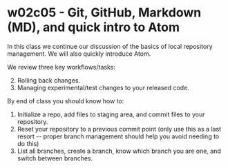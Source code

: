 # w02c05 - Git, GitHub, Markdown (MD), and quick intro to Atom

In this class we continue our discussion of the basics of local repository management. We will also quickly introduce Atom.

We review three key workflows/tasks:

2. Rolling back changes.
3. Managing experimental/test changes to your released code.

By end of class you should know how to:

1. Initialize a repo, add files to staging area, and commit files to your repository.
2. Reset your repository to a previous commit point (only use this as a last resort -- proper branch management should help you avoid needing to do this)
3. List all branches, create a branch, know which branch you are one, and switch between branches.
